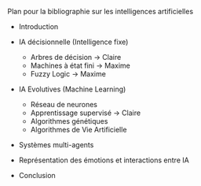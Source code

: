 Plan pour la bibliographie sur les intelligences artificielles

* Introduction

* IA décisionnelle (Intelligence fixe)
  * Arbres de décision -> Claire
  * Machines à état fini -> Maxime
  * Fuzzy Logic -> Maxime
  
* IA Evolutives (Machine Learning)
  * Réseau de neurones
  * Apprentissage supervisé -> Claire
  * Algorithmes génétiques
  * Algorithmes de Vie Artificielle
  
* Systèmes multi-agents

* Représentation des émotions et interactions entre IA

* Conclusion
